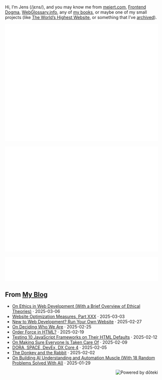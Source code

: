 Hi, I’m Jens (/jɛns/), and you may know me from [meiert.com](https://meiert.com/en/), [Frontend Dogma](https://frontenddogma.com/), [WebGlossary.info](https://webglossary.info/), any of [my books](https://www.goodreads.com/author/list/13623828.Jens_Oliver_Meiert), or maybe one of my small projects (like [The World’s Highest Website](https://worlds-highest-website.com/), or something that I’ve [archived](https://mirrors.meiert.org/)).

<!-- Metrics -->

[![Jens’s stats as per Metrics.](github-metrics.svg)](https://github.com/lowlighter/metrics)

[![Jens’s calendar.](github-metrics.plugin.isocalendar.fullyear.svg)](https://github.com/lowlighter/metrics/blob/master/source/plugins/isocalendar/README.md)

[![Jens’s facts.](github-metrics.plugin.habits.facts.svg)](https://github.com/lowlighter/metrics/blob/master/source/plugins/habits/README.md)

<!-- dōteki -->

<!-- blog start -->
## From [My Blog](https://meiert.com/en/)

- [On Ethics in Web Development (With a Brief Overview of Ethical Theories)](https://meiert.com/en/blog/on-ethics-in-web-development/) · 2025-03-06
- [Website Optimization Measures, Part XXX](https://meiert.com/en/blog/optimization-measures-30/) · 2025-03-03
- [New to Web Development? Run Your Own Website](https://meiert.com/en/blog/new-to-web-development/) · 2025-02-27
- [On Deciding Who We Are](https://meiert.com/en/blog/on-deciding-who-we-are/) · 2025-02-25
- [Order Force in HTML?](https://meiert.com/en/blog/order-force-in-html/) · 2025-02-19
- [Testing 10 JavaScript Frameworks on Their HTML Defaults](https://meiert.com/en/blog/javascript-framework-html-defaults/) · 2025-02-12
- [On Making Sure Everyone Is Taken Care Of](https://meiert.com/en/blog/on-making-sure-everyone-is-taken-care-of/) · 2025-02-09
- [DORA, SPACE, DevEx, DX Core 4](https://meiert.com/en/blog/dora-space-devex-dx-core-4/) · 2025-02-05
- [The Donkey and the Rabbit](https://meiert.com/en/blog/the-donkey-and-the-rabbit/) · 2025-02-02
- [On Building AI Understanding and Automation Muscle (With 18 Random Problems Solved With AI)](https://meiert.com/en/blog/ai-understanding-automation-muscle-random-problems/) · 2025-01-29
<!-- blog end -->

<a href="https://doteki.org"><img src="https://img.shields.io/badge/powered_by-d%C5%8Dteki-0?style=flat-square&labelColor=202b2d&color=5E936C" align="right" alt="Powered by dōteki"></a>
